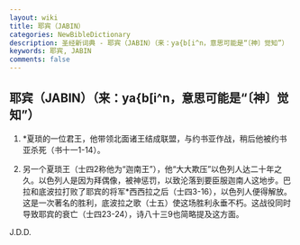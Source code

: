 ```yaml
---
layout: wiki
title: 耶宾（JABIN）
categories: NewBibleDictionary
description: 圣经新词典 - 耶宾（JABIN）（来：ya{b[i^n，意思可能是“〔神〕觉知”）
keywords: 耶宾, JABIN
comments: false
---
```


## 耶宾（JABIN）（来：ya{b[i^n，意思可能是“〔神〕觉知”）

1. *夏琐的一位君王，他带领北面诸王结成联盟，与约书亚作战，稍后他被约书亚杀死（书十一1-14）。

2. 另一个夏琐王（士四2称他为“迦南王”），他“大大欺压”以色列人达二十年之久。以色列人是因为拜偶像，被神惩罚，以致沦落到要臣服迦南人这地步。巴拉和底波拉打败了耶宾的将军*西西拉之后（士四3-16），以色列人便得解放。这是一次著名的胜利，底波拉之歌（士五）使这场胜利永垂不朽。这战役同时导致耶宾的衰亡（士四23-24），诗八十三9也简略提及这方面。

J.D.D.








